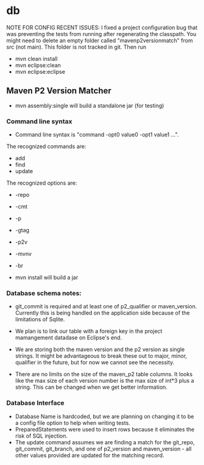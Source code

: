 db
==
NOTE FOR CONFIG RECENT ISSUES:
I fixed a project configuration bug that was preventing the tests from running after regenerating the classpath. You might need to delete an empty folder called "mavenp2versionmatch" from src (not main). This folder is not tracked in git. Then run 
- mvn clean install
- mvn eclipse:clean
- mvn eclipse:eclipse  

Maven P2 Version Matcher
------------------------
- mvn assembly:single will build a standalone jar (for testing)

### Command line syntax
- Command line syntax is "command -opt0 value0 -opt1 value1 ...". 

The recognized commands are:
- add
- find
- update

The recognized options are:
- -repo
- -cmt
- -p
- -gtag
- -p2v
- -mvnv
- -br

- mvn install will build a jar

### Database schema notes:
 
- git_commit is required and at least one of p2_qualifier or maven_version. Currently this is being handled on the application
side because of the limitations of Sqlite.

- We plan is to link our table with a foreign key in the project mamangement datadase on Eclipse's end.

- We are storing both the maven version and the p2 version as single strings. It might be advantageous to break these out to major, minor, qualifier in the future, but for now we cannot see the necessity.

- There are no limits on the size of the maven_p2 table columns. It looks like the max size of each version number is the max size of int*3 plus a string. This can be changed when we get better information.    

### Database Interface

- Database Name is hardcoded, but we are planning on changing it to be a config file option to help when writing tests.
- PreparedStatements were used to insert rows because it eliminates the risk of SQL injection.
- The update command assumes we are finding a match for the git_repo, git_commit, git_branch, and one of p2_version and maven_version - all other values provided are updated for the matching record.